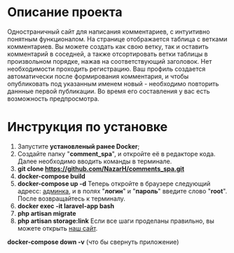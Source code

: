 
# Описание проекта

Одностраничный сайт для написания комментариев, с интуитивно понятным функционалом. На странице отображается таблица с ветками комментариев. Вы можете создать как свою ветку, так и оставить комментарий в соседней, а также отсортировать ветки таблицы в произвольном порядке, нажав на соответствующий заголовок. Нет необходимости проходить регистрацию. Ваш профиль создается автоматически после формирования комментария, и чтобы опубликовать под указанным именем новый - необходимо повторить даннные первой публикации. Во время его составления у вас есть возможность предпросмотра.


# Инструкция по установке

1. Запустите __установленый ранее Docker__;
2. Создайте папку "__comment_spa__", и откройте её в редакторе кода. Далее необходимо вводить команды в терминале.
3. __git clone https://github.com/NazarH/comments_spa.git__ 
4. __docker-compose build__
5. __docker-compose up -d__
    Теперь откройте в браузере следующий адресс: [админка](http://localhost:8000/), и в полях "__логин__" и "__пароль__" введите слово "__root__". После возвращайтесь к терминалу.
6. __docker exec -it laravel-app bash__
7. __php artisan migrate__
8. __php artisan storage:link__
    Если все шаги проделаны правильно, вы можете открыть [наш сайт](http://localhost:8080/).

__docker-compose down -v__ (что бы свернуть приложение)
